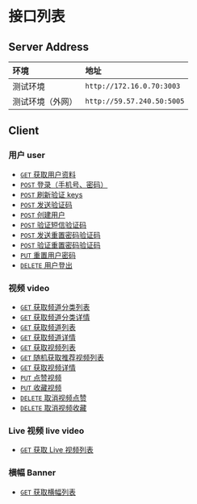 # 接口列表

## Server Address

环境             | 地址
:--------------- | :------------------------
测试环境         | `http://172.16.0.70:3003`
测试环境（外网） | `http://59.57.240.50:5005`

## Client

### 用户 user

* [`GET` 获取用户资料](./api/user/get.personal-profile.md)
* [`POST` 登录（手机号、密码）](./api/user/post.login.md)
* [`POST` 刷新验证 keys](./api/user/post.refresh-keys.md)
* [`POST` 发送验证码](./api/user/post.create-verify-code.md)
* [`POST` 创建用户](./api/user/post.create-user.md)
* [`POST` 验证短信验证码](./api/user/post.validate-code.md)
* [`POST` 发送重置密码验证码](./api/user/post.create-reset-password-verify-code.md)
* [`POST` 验证重置密码验证码](./api/user/post.validate-reset-password-code.md)
* [`PUT` 重置用户密码](./api/user/put.reset-password.md)
* [`DELETE` 用户登出](./api/user/delete.logout.md)

### 视频 video

* [`GET` 获取频道分类列表](./api/video/get.get-channel-category-list.md)
* [`GET` 获取频道分类详情](./api/video/get.get-channel-category-profile.md)
* [`GET` 获取频道列表](./api/video/get.get-channel-list.md)
* [`GET` 获取频道详情](./api/video/get.get-channel-profile.md)
* [`GET` 获取视频列表](./api/video/get.get-video-list.md)
* [`GET` 随机获取推荐视频列表](./api/video/get.fetch-recommend-video-list.md)
* [`GET` 获取视频详情](./api/video/get.get-video-profile.md)
* [`PUT` 点赞视频](./api/video/put.favour-video.md)
* [`PUT` 收藏视频](./api/video/put.add-collection.md)
* [`DELETE` 取消视频点赞](./api/video/del.del.destroy-favourite-video.md)
* [`DELETE` 取消视频收藏](./api/video/del.destroy-collected-video.md)

### Live 视频 live video

* [`GET` 获取 Live 视频列表](./api/live-video/get.fetch-live-video-list.md)

### 横幅 Banner

* [`GET` 获取横幅列表](./api/banner/get.fetch-banner-list.md)
